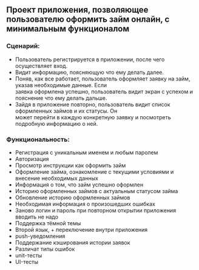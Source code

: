 ## Проект приложения, позволяющее пользователю оформить займ онлайн, с минимальным функционалом

### Сценарий:
* Пользователь регистрируется в приложении, после чего осуществляет вход.
* Видит информацию, поясняющую что ему делать далее.
* Поняв, как все работает, пользователь оформляет заявку на займ, указав необходимые данные. Если  
  заявка оформлена успешно, пользователь видит экран с успехом и пояснение что ему делать дальше.
* Зайдя в приложение повторно, пользователь видит список оформленных займов и их статусы. Он  
  может перейти в каждую конкретную заявку и посмотреть подробную информацию о ней.

### Функциональность:
* Регистрация с уникальным именем и любым паролем
* Авторизация
* Просмотр инструкции как оформить займ
* Оформление займа, ознакомление с текущими условиями и внесение необходимых данных
* Информация о том, что займ успешно оформлен
* Историю оформленных займов с актуальным статусом займа
* Обновление историю оформленных займов
* Необходимая информация о произошедших ошибках
* Заново логин и пароль при повторном открытии приложения вводить не надо
* Поддержка тёмной темы
* Второй язык, + переключение внутри приложения
* push-уведомления
* Поддержание кэширования истории заявок
* Различат типы ошибок
* unit-тесты
* UI-тесты
